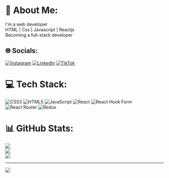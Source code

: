 # 💫 About Me:
I'm a web developer<br>HTML | Css | Javascript | Reactjs<br>Becoming a full-stack developer


## 🌐 Socials:
[![Instagram](https://img.shields.io/badge/Instagram-%23E4405F.svg?logo=Instagram&logoColor=white)](https://instagram.com/https://www.instagram.com/webbyahtisham/) [![LinkedIn](https://img.shields.io/badge/LinkedIn-%230077B5.svg?logo=linkedin&logoColor=white)](https://linkedin.com/in/https://www.linkedin.com/in/ahtisham-ul-haq-2b4b6931b?utm_source=share&utm_campaign=share_via&utm_content=profile&utm_medium=android_app) [![TikTok](https://img.shields.io/badge/TikTok-%23000000.svg?logo=TikTok&logoColor=white)](https://tiktok.com/@https://www.tiktok.com/@webbyahtisham?is_from_webapp=1&sender_device=pc) 

# 💻 Tech Stack:
![CSS3](https://img.shields.io/badge/css3-%231572B6.svg?style=for-the-badge&logo=css3&logoColor=white) ![HTML5](https://img.shields.io/badge/html5-%23E34F26.svg?style=for-the-badge&logo=html5&logoColor=white) ![JavaScript](https://img.shields.io/badge/javascript-%23323330.svg?style=for-the-badge&logo=javascript&logoColor=%23F7DF1E) ![React](https://img.shields.io/badge/react-%2320232a.svg?style=for-the-badge&logo=react&logoColor=%2361DAFB) ![React Hook Form](https://img.shields.io/badge/React%20Hook%20Form-%23EC5990.svg?style=for-the-badge&logo=reacthookform&logoColor=white) ![React Router](https://img.shields.io/badge/React_Router-CA4245?style=for-the-badge&logo=react-router&logoColor=white) ![Redux](https://img.shields.io/badge/redux-%23593d88.svg?style=for-the-badge&logo=redux&logoColor=white)
# 📊 GitHub Stats:
![](https://github-readme-stats.vercel.app/api?username=webbyahtisham&theme=dark&hide_border=true&include_all_commits=true&count_private=false)<br/>
![](https://github-readme-streak-stats.herokuapp.com/?user=webbyahtisham&theme=dark&hide_border=true)<br/>
![](https://github-readme-stats.vercel.app/api/top-langs/?username=webbyahtisham&theme=dark&hide_border=true&include_all_commits=true&count_private=false&layout=compact)

---
[![](https://visitcount.itsvg.in/api?id=webbyahtisham&icon=0&color=0)](https://visitcount.itsvg.in)

<!-- Proudly created with GPRM ( https://gprm.itsvg.in ) -->
